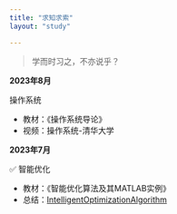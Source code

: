 ```yaml
---
title: "求知求索"
layout: "study"

---
```


> 学而时习之，不亦说乎？

**2023年8月**

操作系统

- 教材：《操作系统导论》
- 视频：操作系统-清华大学

**2023年7月**

✅ 智能优化 

- 教材：《智能优化算法及其MATLAB实例》
- 总结：[IntelligentOptimizationAlgorithm](https://github.com/Junhaodada/IntelligentOptimizationAlgorithm)